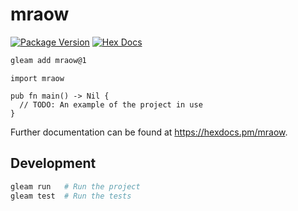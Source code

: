 # mraow

[![Package Version](https://img.shields.io/hexpm/v/mraow)](https://hex.pm/packages/mraow)
[![Hex Docs](https://img.shields.io/badge/hex-docs-ffaff3)](https://hexdocs.pm/mraow/)

```sh
gleam add mraow@1
```
```gleam
import mraow

pub fn main() -> Nil {
  // TODO: An example of the project in use
}
```

Further documentation can be found at <https://hexdocs.pm/mraow>.

## Development

```sh
gleam run   # Run the project
gleam test  # Run the tests
```
